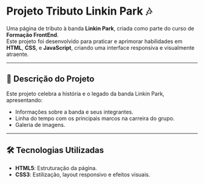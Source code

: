 # Projeto Tributo Linkin Park 🎶

Uma página de tributo à banda **Linkin Park**, criada como parte do curso de **Formação FrontEnd**.  
Este projeto foi desenvolvido para praticar e aprimorar habilidades em **HTML**, **CSS**, e **JavaScript**, criando uma interface responsiva e visualmente atraente.

---

## 📝 Descrição do Projeto

Este projeto celebra a história e o legado da banda Linkin Park, apresentando:
- Informações sobre a banda e seus integrantes.
- Linha do tempo com os principais marcos na carreira do grupo.
- Galeria de imagens.

---

## 🛠️ Tecnologias Utilizadas

- **HTML5**: Estruturação da página.
- **CSS3**: Estilização, layout responsivo e efeitos visuais.
